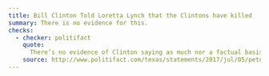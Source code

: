 ```yaml
---
title: Bill Clinton Told Loretta Lynch that the Clintons have killed
summary: There is no evidence for this.
checks:
  - checker: politifact
    quote:
      There’s no evidence of Clinton saying as much nor a factual basis for anyone to say the Clintons killed Foster. This claim, which Olson backed off after it became widely known, adds up to a baseless accusation.
    source: http://www.politifact.com/texas/statements/2017/jul/05/pete-olson/pete-olson-said-bill-clinton-basically-told-lorett/
---
```

